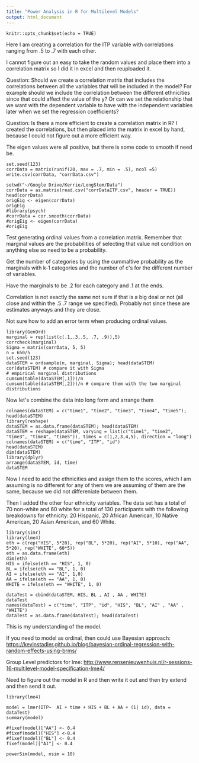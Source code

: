 ```yaml
---
title: "Power Analysis in R for Multilevel Models"
output: html_document
---
```


```{r setup, include=FALSE}
knitr::opts_chunk$set(echo = TRUE)
```
Here I am creating a correlation for the ITP variable with correlations ranging from .5 to .7 with each other.

I cannot figure out an easy to take the random values and place them into a correlation matrix so I did it in excel and then reuploaded it.


Question: Should we create a correlation matrix that includes the correlations between all the variables that will be included in the model?  For example should we include the correlation between the different ethnicities since that could affect the value of the y?  Or can we set the relationship that we want with the dependent variable to have with the independent variables later when we set the regression coefficients?


Question: Is there a more efficient to create a correlation matrix in R?  I created the correlations, but then placed into the matrix in excel by hand, because I could not figure out a more efficient way.

The eigen values were all positive, but there is some code to smooth if need be.


```{r}
set.seed(123)
corrData = matrix(runif(20, max = .7, min = .5), ncol =5)
write.csv(corrData, "corrData.csv")

setwd("~/Google Drive/Kerrie/LongStem/Data")
corrData = as.matrix(read.csv("corrDataITP.csv", header = TRUE))
head(corrData)
origEig <- eigen(corrData)
origEig
#library(psych)
#corrData = cor.smooth(corrData)
#origEig <- eigen(corrData)
#origEig
```
Test generating ordinal values from a correlation matrix.  Remember that marginal values are the probabilities of selecting that value not condition on anything else so need to be a probability.

Get the number of categories by using the cummaltive probability as the marginals with k-1 categories and the number of c's for the different number of variables.

Have the marginals to be .2 for each category and .1 at the ends.

Correlation is not exactly the same not sure if that is a big deal or not (all close and within the .5 .7 range we specified).  Probably not since these are estimates anyways and they are close.

Not sure how to add an error term when producing ordinal values.
```{r}
library(GenOrd)
marginal = rep(list(c(.1,.3,.5, .7, .9)),5)
corrcheck(marginal)
Sigma = matrix(corrData, 5, 5)
n = 650/5
set.seed(123)
dataSTEM = ordsample(n, marginal, Sigma); head(dataSTEM)
cor(dataSTEM) # compare it with Sigma
# empirical marginal distributions
cumsum(table(dataSTEM[,1]))/n
cumsum(table(dataSTEM[,2]))/n # compare them with the two marginal distributions
```
Now let's combine the data into long form and arrange them
```{r}
colnames(dataSTEM) = c("time1", "time2", "time3", "time4", "time5"); head(dataSTEM)
library(reshape)
dataSTEM = as.data.frame(dataSTEM); head(dataSTEM)
dataSTEM = reshape(dataSTEM, varying = list(c("time1", "time2", "time3", "time4", "time5")), times = c(1,2,3,4,5), direction = "long")
colnames(dataSTEM) = c("time", "ITP", "id")
head(dataSTEM)
dim(dataSTEM)
library(dplyr)
arrange(dataSTEM, id, time)
dataSTEM
```
Now I need to add the ethnicities and assign them to the scores, which I am assuming is no different for any of them we are assuming of them are the same, because we did not differeniate between them.

Then I added the other four ethnicity variables.  The data set has a total of 70 non-white and 60 white for a total of 130 participants with the following breakdowns for ethnicity:  20 Hispanic, 20 African American, 10 Native American, 20 Asian American, and 60 White. 
```{r}
library(simr)
library(lme4)
eth = c(rep("HIS", 5*20), rep("BL", 5*20), rep("AI", 5*10), rep("AA", 5*20), rep("WHITE", 60*5))
eth = as.data.frame(eth)
dim(eth)
HIS = ifelse(eth == "HIS", 1, 0)
BL = ifelse(eth == "BL", 1, 0)
AI = ifelse(eth == "AI", 1,0)
AA = ifelse(eth == "AA", 1, 0)
WHITE = ifelse(eth == "WHITE", 1, 0)

dataTest = cbind(dataSTEM, HIS, BL , AI , AA , WHITE)
dataTest
names(dataTest) = c("time", "ITP", "id", "HIS", "BL", "AI" , "AA" , "WHITE")
dataTest = as.data.frame(dataTest); head(dataTest)
```
This is my understanding of the model. 

If you need to model as ordinal, then could use Bayesian approach: https://kevinstadler.github.io/blog/bayesian-ordinal-regression-with-random-effects-using-brms/

Group Level predictors for lme: http://www.rensenieuwenhuis.nl/r-sessions-16-multilevel-model-specification-lme4/

Need to figure out the model in R and then write it out and then try extend and then send it out.
```{r}
library(lme4)

model = lmer(ITP~  AI + time + HIS + BL + AA + (1| id), data = dataTest)
summary(model)
```

```{r}
#fixef(model)["AA"] <- 0.4
#fixef(model)["HIS"] <-0.4
#fixef(model)["BL"] <- 0.4
fixef(model)["AI"] <- 0.4

powerSim(model, nsim = 10)
```
